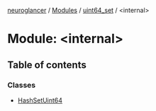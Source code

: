 [neuroglancer](../README.md) / [Modules](../modules.md) / [uint64\_set](uint64_set.md) / <internal\>

# Module: <internal\>

## Table of contents

### Classes

- [HashSetUint64](../classes/uint64_set._internal_.HashSetUint64.md)
